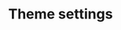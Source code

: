 ---
title: "Theme settings"
slug: "theme-settings"
description: "Learning unit about basic theme settings"
icon: "" # svg, png? dark mode?
authors: ["Micha Hobert"]
visibility: "public"
---